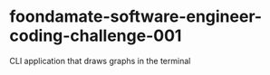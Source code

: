 # foondamate-software-engineer-coding-challenge-001
CLI application that draws graphs in the terminal
